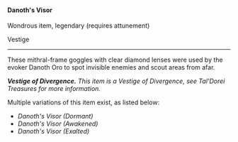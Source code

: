 #### Danoth's Visor

Wondrous item, legendary (requires attunement)

Vestige

---

These mithral-frame goggles with clear diamond lenses were used by the evoker Danoth Oro to spot invisible enemies and scout areas from afar.

***Vestige of Divergence.*** *This item is a Vestige of Divergence, see *Tal'Dorei Treasures* for more information.*

Multiple variations of this item exist, as listed below:

- *Danoth's Visor (Dormant)*
- *Danoth's Visor (Awakened)*
- *Danoth's Visor (Exalted)*